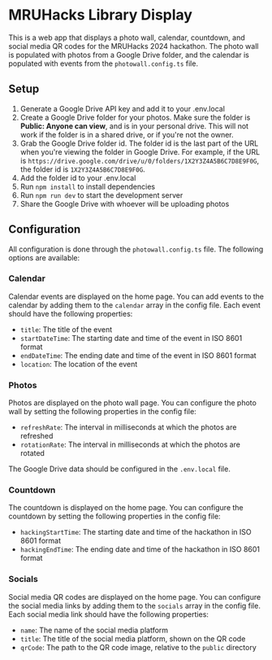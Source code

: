 # MRUHacks Library Display

This is a web app that displays a photo wall, calendar, countdown, and social media QR codes for the MRUHacks 2024 hackathon. The photo wall is populated with photos from a Google Drive folder, and the calendar is populated with events from the `photowall.config.ts` file.

## Setup

1. Generate a Google Drive API key and add it to your .env.local
2. Create a Google Drive folder for your photos. Make sure the folder is **Public: Anyone can view**, and is in your personal drive. This will not work if the folder is in a shared drive, or if you're not the owner.
3. Grab the Google Drive folder id. The folder id is the last part of the URL when you're viewing the folder in Google Drive. For example, if the URL is `https://drive.google.com/drive/u/0/folders/1X2Y3Z4A5B6C7D8E9F0G`, the folder id is `1X2Y3Z4A5B6C7D8E9F0G`.
4. Add the folder id to your .env.local
5. Run `npm install` to install dependencies
6. Run `npm run dev` to start the development server
7. Share the Google Drive with whoever will be uploading photos

## Configuration

All configuration is done through the `photowall.config.ts` file. The following options are available:

### Calendar

Calendar events are displayed on the home page. You can add events to the calendar by adding them to the `calendar` array in the config file. Each event should have the following properties:

- `title`: The title of the event
- `startDateTime`: The starting date and time of the event in ISO 8601 format
- `endDateTime`: The ending date and time of the event in ISO 8601 format
- `location`: The location of the event

### Photos

Photos are displayed on the photo wall page. You can configure the photo wall by setting the following properties in the config file:

- `refreshRate`: The interval in milliseconds at which the photos are refreshed
- `rotationRate`: The interval in milliseconds at which the photos are rotated

The Google Drive data should be configured in the `.env.local` file.

### Countdown

The countdown is displayed on the home page. You can configure the countdown by setting the following properties in the config file:

- `hackingStartTime`: The starting date and time of the hackathon in ISO 8601 format
- `hackingEndTime`: The ending date and time of the hackathon in ISO 8601 format

### Socials

Social media QR codes are displayed on the home page. You can configure the social media links by adding them to the `socials` array in the config file. Each social media link should have the following properties:

- `name`: The name of the social media platform
- `title`: The title of the social media platform, shown on the QR code
- `qrCode`: The path to the QR code image, relative to the `public` directory
